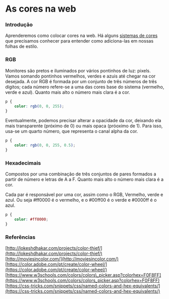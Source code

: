# As cores na web

### Introdução

Aprenderemos como colocar cores na web. Há alguns [sistemas de cores](https://tableless.com.br/sobre-cor-e-webdesign/) que precisamos conhecer para entender como adiciona-las em nossas folhas de estilo.

### RGB

Monitores são pretos e iluminados por vários pontinhos de luz: pixels. Vamos somando pontinhos vermelhos, verdes e azuis até chegar na cor desejada. A cor RGB é formada por um conjunto de três números de três dígitos; cada número refere-se a uma das cores base do sistema (vermelho, verde e azul). Quanto mais alto o número mais clara é a cor.

```css
p {
    color: rgb(0, 0, 255);
}
```

Eventualmente, podemos precisar alterar a opacidade da cor, deixando ela mais transparente (próximo de 0) ou mais opaca (próoximo de 1). Para isso, usa-se um quarto número, que representa o canal alpha da cor.

```css
p {
    color: rgb(0, 0, 255, 0.5);
}
```

### Hexadecimais

Compostos por uma combinação de três conjuntos de pares formados a partir de número e letras de A a F. Quanto mais alto o número mais clara é a cor.

Cada par é responsável por uma cor, assim como o RGB, Vermelho, verde e azul. Ou seja \#ff0000 é o vermelho, e o \#00ff00 é o verde e \#0000ff é o azul.

```css
p {
    color: #ff0000;
}
```

### Referências

[http://lokeshdhakar.com/projects/color-thief/](http://lokeshdhakar.com/projects/color-thief/)  
[http://moviesincolor.com/](http://moviesincolor.com/)  
[https://color.adobe.com/pt/create/color-wheel/](https://color.adobe.com/pt/create/color-wheel/)  
[https://www.w3schools.com/colors/colors\_picker.asp?colorhex=F0F8FF](https://www.w3schools.com/colors/colors_picker.asp?colorhex=F0F8FF)  
[https://css-tricks.com/snippets/css/named-colors-and-hex-equivalents/](https://css-tricks.com/snippets/css/named-colors-and-hex-equivalents/)

